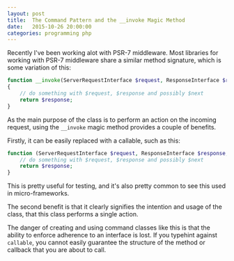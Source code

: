 ```yaml
---
layout: post
title:  The Command Pattern and the __invoke Magic Method
date:   2015-10-26 20:00:00
categories: programming php
---
```


Recently I've been working alot with PSR-7 middleware. Most libraries for working with PSR-7 middleware share a similar method signature, which is some variation of this:

```php
function __invoke(ServerRequestInterface $request, ResponseInterface $response, callable $next)
{
    // do something with $request, $response and possibly $next
    return $response;
}
```

As the main purpose of the class is to perform an action on the incoming request, using the `__invoke` magic method provides a couple of benefits.

Firstly, it can be easily replaced with a callable, such as this:

```php
function (ServerRequestInterface $request, ResponseInterface $response, callable $next) {
    // do something with $request, $response and possibly $next
    return $response;
}
```

This is pretty useful for testing, and it's also pretty common to see this used in micro-frameworks.

The second benefit is that it clearly signifies the intention and usage of the class, that this class performs a single action.

The danger of creating and using command classes like this is that the ability to enforce adherence to an interface is lost. If you typehint against `callable`, you cannot easily guarantee the structure of the method or callback that you are about to call.
